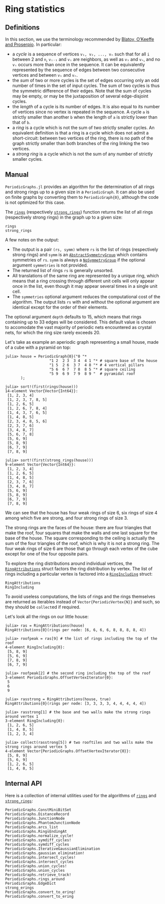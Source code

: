 # Ring statistics

## Definitions

In this section, we use the terminology recommended by
[Blatov, O’Keeffe and Proserpio](https://doi.org/10.1016/j.jssc.2005.06.011).
In particular:
- a *cycle* is a sequence of vertices `v₁, v₂, ..., vₙ` such that for all `i` between 2 and
  `n`, `vᵢ₋₁` and `vᵢ` are neighbors, as well as `v₁` and `vₙ`, and no `vᵢ` occurs more
  than once in the sequence. It can be equivalently represented by the sequence of edges
  between two consecutive vertices and between `v₁` and `vₙ`.
- the *sum* of two or more cycles is the set of edges occurring only an odd number of times
  in the set of input cycles. The sum of two cycles is thus the symmetric difference of
  their edges. Note that the sum of cycles may be empty, or may be the juxtaposition of
  several edge-disjoint cycles.
- the *length* of a cycle is its number of edges. It is also equal to its number of
  vertices since no vertex is repeated in the sequence. A cycle `a` is strictly smaller
  than another `b` when the length of `a` is strictly lower than that of `b`.
- a *ring* is a cycle which is not the sum of two strictly smaller cycles. An equivalent
  definition is that a ring is a cycle which does not admit a short-circuit: between two
  vertices of the ring, there is no path of the graph strictly smaller than both branches
  of the ring linking the two vertices.
- a *strong ring* is a cycle which is not the sum of any number of strictly smaller cycles.

## Manual

`PeriodicGraphs.jl` provides an algorithm for the determination of all rings and strong
rings up to a given size in a `PeriodicGraph`.
It can also be used on finite graphs by converting them to `PeriodicGraph{0}`, although the
code is not optimized for this case.

The [`rings`](@ref) (respectively [`strong_rings`](@ref)) function returns the list of all
rings (respectively strong rings) in the graph up to a given size:

```@docs
rings
strong_rings
```

A few notes on the output:
- The output is a pair `(rs, symm)` where `rs` is the list of rings (respectively strong
  rings) and `symm` is an [`AbstractSymmetryGroup`](@ref) which contains symmetries of `rs`.
  `symm` is always a [`NoSymmetryGroup`](@ref) if the optional argument `symmetries` is not
  provided.
- The returned list of rings `rs` is generally unsorted.
- All translations of the same ring are represented by a unique ring, which means that a
  ring crossing through different unit cells will only appear once in the list, even though
  it may appear several times in a single unit cell.
- The `symmetries` optional argument reduces the computational cost of the algorithm.
  The output lists `rs` with and without the optional argument are identical except for the
  order of their elements.

The optional argument `depth` defaults to 15, which means that rings containing up to 33
edges will be considered. This default value is chosen to accomodate the vast majority of
periodic nets encountered as crystal nets, for which the ring size rarely exceeds 20.

Let's take as example an aperiodic graph representing a small house, made of a cube with
a pyramid on top:

```jldoctest house; setup=:(using PeriodicGraphs, Graphs)
julia> house = PeriodicGraph{0}("0 "*
                    "1 2  2 3  3 4  4 1 "* # square base of the house
                    "1 5  2 6  3 7  4 8 "* # 4 vertical pillars
                    "5 6  6 7  7 8  8 5 "* # square ceiling
                    "5 9  6 9  7 9  8 9 "  # pyramidal roof
       );

julia> sort!(first(rings(house)))
14-element Vector{Vector{Int64}}:
 [1, 2, 3, 4]
 [1, 2, 3, 7, 8, 5]
 [1, 2, 6, 5]
 [1, 2, 6, 7, 8, 4]
 [1, 4, 3, 7, 6, 5]
 [1, 4, 8, 5]
 [2, 3, 4, 8, 5, 6]
 [2, 3, 7, 6]
 [3, 4, 8, 7]
 [5, 6, 7, 8]
 [5, 6, 9]
 [5, 8, 9]
 [6, 7, 9]
 [7, 8, 9]

julia> sort!(first(strong_rings(house)))
9-element Vector{Vector{Int64}}:
 [1, 2, 3, 4]
 [1, 2, 6, 5]
 [1, 4, 8, 5]
 [2, 3, 7, 6]
 [3, 4, 8, 7]
 [5, 6, 9]
 [5, 8, 9]
 [6, 7, 9]
 [7, 8, 9]
```

We can see that the house has four weak rings of size 6, six rings of size 4 among
which five are strong, and four strong rings of size 3.

The strong rings are the faces of the house: there are four triangles that make the roof,
four squares that make the walls and one last square for the base of the house. The square
corresponding to the ceiling is actually the sum of the four triangles of the roof, which
is why it is not a strong ring. The four weak rings of size 6 are those that go through
each vertex of the cube except for one of the four opposite pairs.

To explore the ring distributions around individual vertices, the [`RingAttributions`](@ref)
struct factors the ring distribution by vertex. The list of rings including a particular
vertex is factored into a [`RingIncluding`](@ref) struct:

```@docs
RingAttributions
RingIncluding
```

To avoid useless computations, the lists of rings and the rings themselves are returned as
iterables instead of `Vector{PeriodicVertex{N}}` and such, so they should be `collect`ed
if required.

Let's look all the rings on our little house:

```jldoctest house
julia> ras = RingAttributions(house)
RingAttributions{0}(rings per node: [6, 6, 6, 6, 8, 8, 8, 8, 4])

julia> roofpeak = ras[9] # the list of rings including the top of the roof
4-element RingIncluding{0}:
 [5, 8, 9]
 [5, 6, 9]
 [7, 8, 9]
 [6, 7, 9]

julia> roofpeak[2] # the second ring including the top of the roof
3-element PeriodicGraphs.OffsetVertexIterator{0}:
 5
 6
 9

julia> rasstrong = RingAttributions(house, true)
RingAttributions{0}(rings per node: [3, 3, 3, 3, 4, 4, 4, 4, 4])

julia> rasstrong[1] # the base and two walls make the strong rings around vertex 1
3-element RingIncluding{0}:
 [1, 2, 6, 5]
 [1, 4, 8, 5]
 [1, 2, 3, 4]

julia> collect(rasstrong[5]) # two rooftiles and two walls make the strong rings around vertex 5
4-element Vector{PeriodicGraphs.OffsetVertexIterator{0}}:
 [5, 8, 9]
 [5, 6, 9]
 [1, 2, 6, 5]
 [1, 4, 8, 5]
```

## Internal API

Here is a collection of internal utilities used for the algorithms of [`rings`](@ref) and
[`strong_rings`](@ref):

```@docs
PeriodicGraphs.ConstMiniBitSet
PeriodicGraphs.DistanceRecord
PeriodicGraphs.JunctionNode
PeriodicGraphs.PhantomJunctionNode
PeriodicGraphs.arcs_list
PeriodicGraphs.RingsEndingAt
PeriodicGraphs.normalize_cycle!
PeriodicGraphs.symdiff_cycles!
PeriodicGraphs.symdiff_cycles
PeriodicGraphs.IterativeGaussianElimination
PeriodicGraphs.gaussian_elimination!
PeriodicGraphs.intersect_cycles!
PeriodicGraphs.intersect_cycles
PeriodicGraphs.union_cycles!
PeriodicGraphs.union_cycles
PeriodicGraphs.retrieve_track!
PeriodicGraphs.rings_around
PeriodicGraphs.EdgeDict
strong_erings
PeriodicGraphs.convert_to_ering!
PeriodicGraphs.convert_to_ering
```
